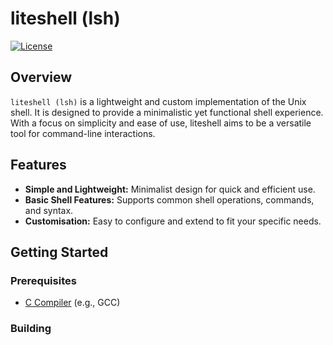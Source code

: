 # liteshell (lsh)

[![License](https://img.shields.io/badge/license-MIT-blue.svg)](https://opensource.org/licenses/MIT)

## Overview

`liteshell (lsh)` is a lightweight and custom implementation of the Unix shell. It is designed to provide a minimalistic yet functional shell experience. With a focus on simplicity and ease of use, liteshell aims to be a versatile tool for command-line interactions.

## Features

- **Simple and Lightweight:** Minimalist design for quick and efficient use.
- **Basic Shell Features:** Supports common shell operations, commands, and syntax.
- **Customisation:** Easy to configure and extend to fit your specific needs.

## Getting Started

### Prerequisites

- [C Compiler](https://gcc.gnu.org/) (e.g., GCC)

### Building 
